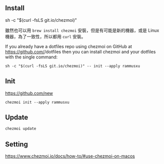 ## Install

sh -c "$(curl -fsLS git.io/chezmoi)"

雖然也可以用 `brew install chezmoi` 安裝，但是有可能是新的機器，或是 Linux 機器，為了一致性，所以都用 `curl` 安裝。

If you already have a dotfiles repo using chezmoi on GitHub at https://github.com/<github-username>/dotfiles then you can install chezmoi and your dotfiles with the single command:
```
sh -c "$(curl -fsLS git.io/chezmoi)" -- init --apply rammusxu
```


## Init

https://github.com/new

```
chezmoi init --apply rammusxu
```

## Update
```bash
chezmoi update
```


## Setting

https://www.chezmoi.io/docs/how-to/#use-chezmoi-on-macos
